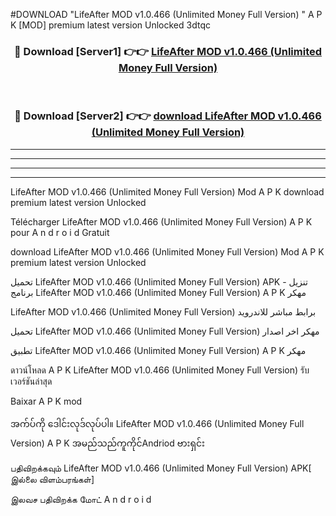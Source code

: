 #DOWNLOAD "LifeAfter MOD v1.0.466 (Unlimited Money Full Version) " A P K [MOD] premium latest version Unlocked 3dtqc 



<div align="center">

<h3>🔴 Download [Server1] 👉👉 <a href="https://apkdownload12.web.app/?title=LifeAfter MOD v1.0.466 (Unlimited Money Full Version) ">LifeAfter MOD v1.0.466 (Unlimited Money Full Version)  </a></h3><br>

<h3>🔴 Download [Server2] 👉👉 <a href="https://apkdownload12.web.app/?title=LifeAfter MOD v1.0.466 (Unlimited Money Full Version) ">download LifeAfter MOD v1.0.466 (Unlimited Money Full Version)  </a></h3>
</div>


----------------------------------------------------------

----------------------------------------------------------

----------------------------------------------------------

----------------------------------------------------------


LifeAfter MOD v1.0.466 (Unlimited Money Full Version)  Mod A P K download premium latest version Unlocked

Télécharger  LifeAfter MOD v1.0.466 (Unlimited Money Full Version)  A P K pour A n d r o i d Gratuit

download LifeAfter MOD v1.0.466 (Unlimited Money Full Version)  Mod A P K premium latest version Unlocked

تحميل LifeAfter MOD v1.0.466 (Unlimited Money Full Version)  APK - تنزيل برنامج LifeAfter MOD v1.0.466 (Unlimited Money Full Version)  A P K مهكر

LifeAfter MOD v1.0.466 (Unlimited Money Full Version)  برابط مباشر للاندرويد

تحميل LifeAfter MOD v1.0.466 (Unlimited Money Full Version)  مهكر اخر اصدار

تطبيق LifeAfter MOD v1.0.466 (Unlimited Money Full Version)  A P K مهكر

ดาวน์โหลด A P K LifeAfter MOD v1.0.466 (Unlimited Money Full Version)  รับเวอร์ชันล่าสุด

Baixar A P K mod

အက်ပ်ကို ဒေါင်းလုဒ်လုပ်ပါ။ LifeAfter MOD v1.0.466 (Unlimited Money Full Version)  A P K အမည်သည်ကူကိုင်Andriod ဗားရှင်း

பதிவிறக்கவும் LifeAfter MOD v1.0.466 (Unlimited Money Full Version)  APK[ இல்லை விளம்பரங்கள்] 
 
இலவச பதிவிறக்க மோட் A n d r o i d



